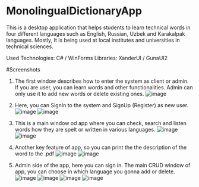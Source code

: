 # MonolingualDictionaryApp

This is a desktop application that helps students to learn technical words in four different languages such as English, Russian, Uzbek and Karakalpak languages. Mostly, It is being used at local institutes and universities in technical sciences.

Used Technologies: C# / WinForms
Libraries: XanderUI / GunaUI2

#Screenshots

1. The first window describes how to enter the system as client or admin. If you are user, you can learn words and other functionalities. Admin can only use it to add new words or delete existing ones.
   ![image](https://github.com/abdulazizorazbaev/monolingual-dictionary/assets/124333244/e405f503-c73a-4ac4-a302-fcd7d067039f)

2. Here, you can SignIn to the system and SignUp (Register) as new user.
   ![image](https://github.com/abdulazizorazbaev/monolingual-dictionary/assets/124333244/4faec465-ccd4-4116-82aa-888bd90f58fb)
   ![image](https://github.com/abdulazizorazbaev/monolingual-dictionary/assets/124333244/9b9cf0f4-e5ea-4a78-9a6f-570843054ee2)

3. This is a main window od app where you can check, search and listen words how they are spelt or written in various languages.
   ![image](https://github.com/abdulazizorazbaev/monolingual-dictionary/assets/124333244/fca0576b-0424-425f-aaf1-867a3e23cb22)
   ![image](https://github.com/abdulazizorazbaev/monolingual-dictionary/assets/124333244/49ea9d04-744c-419d-a0a9-f93c9bf3d2ed)

4. Another key feature of app, so you can print the the description of the word to the .pdf
   ![image](https://github.com/abdulazizorazbaev/monolingual-dictionary/assets/124333244/1f3364ea-e5bc-4cc0-aed5-cc179c4b979f)
   ![image](https://github.com/abdulazizorazbaev/monolingual-dictionary/assets/124333244/d6e0dbdd-28fd-4ce0-8e48-275e662bd723)

5. Admin side of the app, here you can sign in. The main CRUD window of app, you can choose in which language you gonna add or delete. 
   ![image](https://github.com/abdulazizorazbaev/monolingual-dictionary/assets/124333244/bfd8a0a9-272a-45c7-bd71-bee8a38c8690)
   ![image](https://github.com/abdulazizorazbaev/monolingual-dictionary/assets/124333244/7d110227-afc7-4bd3-a1c5-73c56ac761d9)
   ![image](https://github.com/abdulazizorazbaev/monolingual-dictionary/assets/124333244/faa509e7-c6b7-47a8-9ed2-e0ff458f6466)
   ![image](https://github.com/abdulazizorazbaev/monolingual-dictionary/assets/124333244/c758262c-fa76-4196-9358-1aa9fb7abcfa)


